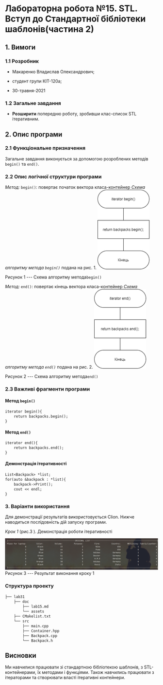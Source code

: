 ﻿
# Лабораторна робота №15. STL. Вступ до Стандартної бібліотеки шаблонів(частина 2)

## 1. Вимоги

### 1.1 Розробник
 
- Макаренко Владислав Олександрович;

- студент групи КІТ-120а;

- 30-травня-2021

### 1.2 Загальне завдання

 * **Розширити** попередню роботу, зробивши клас-список STL ітеративним. 

## 2. Опис програми 

### 2.1 Функціональне призначення

Загальне завдання виконується за допомогою розроблених методів
`begin()` та `end()`.

### 2.2 Опис логічної структури програми

_Метод:_  `begin()`: повертає початок вектора класа-контейнер
_Схема алгоритму метода `begin()`_ подана на рис. 1.
![Блок-схема](https://github.com/Vlad-Makarenko/Programing-repo/blob/main/lab31/doc/assets/begin.png?raw=true)

Рисунок 1 --- Схема алгоритму метода`begin()`


_Метод:_  `end()`: повертає кінець вектора класа-контейнер
_Схема алгоритму метода `end()`_ подана на рис. 2.
![Блок-схема](https://github.com/Vlad-Makarenko/Programing-repo/blob/main/lab31/doc/assets/end.png?raw=true)

Рисунок 2 --- Схема алгоритму метода`end()`


### 2.3 Важливі фрагменти програми

#### Метод `begin()`

``` 
iterator begin(){  
    return backpacks.begin();  
}
```
#### Метод `end()`

```
iterator end(){  
	return backpacks.end();  
}
```
#### Демонстрація ітеративності
```
List<Backpack> *list;  
for(auto &backpack : *list){  
	backpack->Print();  
	cout << endl;  
}
```

### 3. Варіанти використання

Для демонстрації результатів використовується Clion. Нижче наводиться послідовність  дій запуску програми.

_Крок 1_ (рис.3 ). Демонстрація роботи ітеративності

![result1](https://github.com/Vlad-Makarenko/Programing-repo/blob/main/lab31/doc/assets/Screenshot_1.png?raw=true)
Рисунок 3 --- Результат виконання кроку 1


### Структура проекту

	├── lab31
	    ├── doc
	        ├── lab15.md
	        └── assets
        ├── CMakelist.txt
		└── src
		    ├── main.cpp
            ├── Container.hpp
		    ├── Backpack.cpp
		    └── Backpack.h
## Висновки

Ми навчилися працювати зі стандартною бібліотекою шаблонів, з STL-контейнерами, їх методами і функціями. Також навчились працювати з ітераторами та створювати власті ітеративні контейнери.

